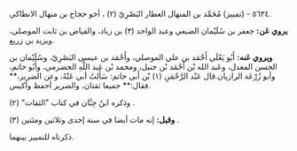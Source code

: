 ٥٦٣٤ - (تمييز) مُحَمَّد بن المنهال العطار البَصْرِيّ (٢) ، أخو حجاج بن منهال الانطاكي.

**يروي عَن:** جعفر بن سُلَيْمان الضبعي وعبد الواحد (٣) بن زياد، والفياض بن ثابت الموصلي، ويزيد بن زريع.

**ويروي عَنه:** أَبُو يَعْلَى أَحْمَد بن علي الموصلي، وأَحْمَد بن عيسى البَصْرِيّ، وسُلَيْمان بن الحسن المعدل، وعَبد الله بْن أَحْمَد بْن حنبل، ومحمد بْن عَبد اللَّهِ الحضرمي، وأَبُو حاتم، وأبو زُرْعَة الرازيان.قال عَبْد الرَّحْمَنِ (١) بْن أَبي حاتم: سَأَلتُ أبي عَنْهُ، وعن الضرير،** فقال:** جميعا ثقتان، والضرير أحفظ وأكيس.

وذكره ابنُ حِبَّان في كتاب "الثقات" (٢) .

**وقيل:** إنه مات أيضا في سنة إحدى وثلاثين ومئتين (٣) .

ذكرناه للتمييز بينهما.